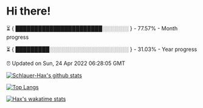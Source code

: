 # Hi there!

⏳ { ███████████████████████░░░░░░░ } - 77.57% - Month progress

⏳ { █████████░░░░░░░░░░░░░░░░░░░░░ } - 31.03% - Year progress

⏰ Updated on Sun, 24 Apr 2022 06:28:05 GMT


[![Schlauer-Hax's github stats](https://github-readme-stats.vercel.app/api?username=Schlauer-Hax&show_icons=true&theme=dark&count_private=true)](https://github.com/Schlauer-Hax)


[![Top Langs](https://github-readme-stats.vercel.app/api/top-langs/?username=Schlauer-Hax&layout=compact&theme=dark)](https://github.com/Schlauer-Hax?tab=repositories)


[![Hax's wakatime stats](https://github-readme-stats.vercel.app/api/wakatime?username=Hax&theme=dark)](https://wakatime.com/@Hax)

